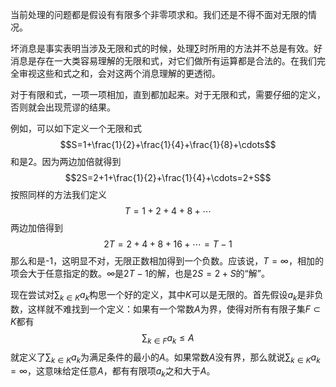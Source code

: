 当前处理的问题都是假设有有限多个非零项求和。我们还是不得不面对无限的情况。

坏消息是事实表明当涉及无限和式的时候，处理$\sum$时所用的方法并不总是有效。好消息是存在一大类容易理解的无限和式，对它们做所有运算都是合法的。在我们完全审视这些和式之和，会对这两个消息理解的更透彻。

对于有限和式，一项一项相加，直到都加起来。对于无限和式，需要仔细的定义，否则就会出现荒谬的结果。

例如，可以如下定义一个无限和式
$$S=1+\frac{1}{2}+\frac{1}{4}+\frac{1}{8}+\cdots$$
和是2。因为两边加倍就得到
$$2S=2+1+\frac{1}{2}+\frac{1}{4}+\cdots=2+S$$
按照同样的方法我们定义
$$T=1+2+4+8+\cdots$$
两边加倍得到
$$2T=2+4+8+16+\cdots=T-1$$
那么和是-1，这明显不对，无限正数相加得到一个负数。应该说，$T=\infty$，相加的项会大于任意指定的数。$\infty$是$2T-1$的解，也是$2S=2+S$的“解”。

现在尝试对$\sum_{k\in K}a_k$构思一个好的定义，其中$K$可以是无限的。首先假设$a_k$是非负数，这样就不难找到一个定义：如果有一个常数$A$为界，使得对所有有限子集$F\subset K$都有
$$\sum_{k\in F}a_k\leq A$$
就定义了$\sum_{k\in K}a_k$为满足条件的最小的$A$。如果常数$A$没有界，那么就说$\sum_{k\in K}a_k=\infty$，这意味给定任意$A$，都有有限项$a_k$之和大于$A$。
